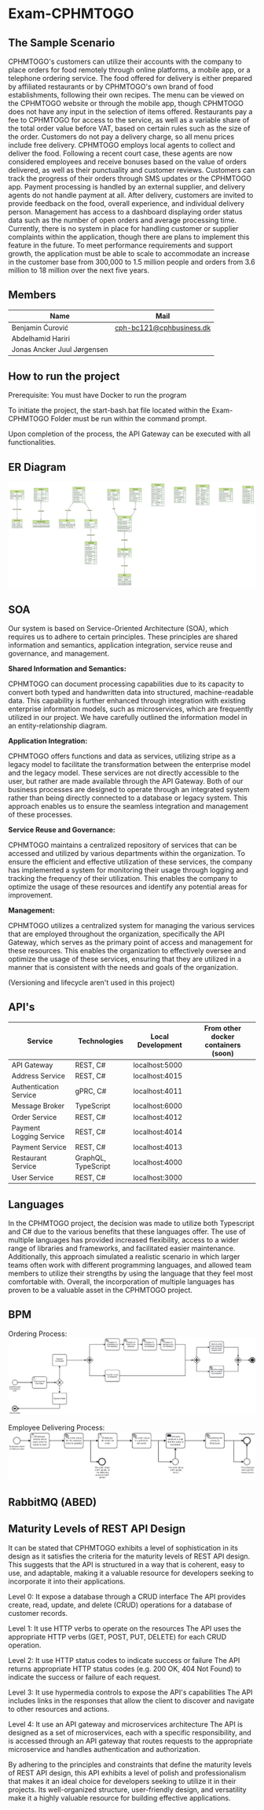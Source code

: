 # Exam-CPHMTOGO

## The Sample Scenario
CPHMTOGO's customers can utilize their accounts with the company to place orders for food remotely through online platforms, a mobile app, or a telephone ordering service. The food offered for delivery is either prepared by affiliated restaurants or by CPHMTOGO's own brand of food establishments, following their own recipes. The menu can be viewed on the CPHMTOGO website or through the mobile app, though CPHMTOGO does not have any input in the selection of items offered. Restaurants pay a fee to CPHMTOGO for access to the service, as well as a variable share of the total order value before VAT, based on certain rules such as the size of the order. Customers do not pay a delivery charge, so all menu prices include free delivery. CPHMTOGO employs local agents to collect and deliver the food. Following a recent court case, these agents are now considered employees and receive bonuses based on the value of orders delivered, as well as their punctuality and customer reviews. Customers can track the progress of their orders through SMS updates or the CPHMTOGO app. Payment processing is handled by an external supplier, and delivery agents do not handle payment at all. After delivery, customers are invited to provide feedback on the food, overall experience, and individual delivery person. Management has access to a dashboard displaying order status data such as the number of open orders and average processing time. Currently, there is no system in place for handling customer or supplier complaints within the application, though there are plans to implement this feature in the future. To meet performance requirements and support growth, the application must be able to scale to accommodate an increase in the customer base from 300,000 to 1.5 million people and orders from 3.6 million to 18 million over the next five years.



## Members
| Name                        | Mail                     |
|-----------------------------|--------------------------|
| Benjamin Ćurović            | cph-bc121@cphbusiness.dk |
| Abdelhamid Hariri           |                          |
| Jonas Ancker Juul Jørgensen |                          |

## How to run the project
Prerequisite:
You must have Docker to run the program

To initiate the project, the start-bash.bat file located within the Exam-CPHMTOGO Folder must be run within the command prompt.

Upon completion of the process, the API Gateway can be executed with all functionalities.

## ER Diagram
![](https://raw.githubusercontent.com/Abed01-lab/prisma-erd/b9fb5f2de610b67b6c673ad1b352c69996e4f22b/prisma/ERD.svg)


## SOA
Our system is based on Service-Oriented Architecture (SOA), which requires us to adhere to certain principles. These principles are shared information and semantics, application integration, service reuse and governance, and management.

**Shared Information and Semantics:**

CPHMTOGO can document processing capabilities due to its capacity to convert both typed and handwritten data into structured, machine-readable data. This capability is further enhanced through integration with existing enterprise information models, such as microservices, which are frequently utilized in our project. We have carefully outlined the information model in an entity-relationship diagram.

**Application Integration:**

CPHMTOGO offers functions and data as services, utilizing stripe as a legacy model to facilitate the transformation between the enterprise model and the legacy model. These services are not directly accessible to the user, but rather are made available through the API Gateway. Both of our business processes are designed to operate through an integrated system rather than being directly connected to a database or legacy system. This approach enables us to ensure the seamless integration and management of these processes.

**Service Reuse and Governance:**

CPHMTOGO maintains a centralized repository of services that can be accessed and utilized by various departments within the organization. To ensure the efficient and effective utilization of these services, the company has implemented a system for monitoring their usage through logging and tracking the frequency of their utilization. This enables the company to optimize the usage of these resources and identify any potential areas for improvement.

**Management:**

CPHMTOGO utilizes a centralized system for managing the various services that are employed throughout the organization, specifically the API Gateway, which serves as the primary point of access and management for these resources. This enables the organization to effectively oversee and optimize the usage of these services, ensuring that they are utilized in a manner that is consistent with the needs and goals of the organization.


(Versioning and lifecycle aren't used in this project)
## API's
| Service                 | Technologies        | Local Development | From other docker containers (soon) |
|-------------------------|---------------------|-------------------|-------------------------------------|
| API Gateway             | REST, C#            | localhost:5000    |                                     |
| Address Service         | REST, C#            | localhost:4015    |                                     |
| Authentication Service  | gPRC, C#            | localhost:4011    |                                     |
| Message Broker          | TypeScript          | localhost:6000    |                                     |
| Order Service           | REST, C#            | localhost:4012    |                                     |
| Payment Logging Service | REST, C#            | localhost:4014    |                                     |
| Payment Service         | REST, C#            | localhost:4013    |                                     |
| Restaurant Service      | GraphQL, TypeScript | localhost:4000    |                                     |
| User Service            | REST, C#            | localhost:3000    |                                     |

## Languages
In the CPHMTOGO project, the decision was made to utilize both Typescript and C# due to the various benefits that these languages offer. The use of multiple languages has provided increased flexibility, access to a wider range of libraries and frameworks, and facilitated easier maintenance. Additionally, this approach simulated a realistic scenario in which larger teams often work with different programming languages, and allowed team members to utilize their strengths by using the language that they feel most comfortable with. Overall, the incorporation of multiple languages has proven to be a valuable asset in the CPHMTOGO project.

## BPM
Ordering Process:
![](https://github.com/Benjo6/Exam-CPHMTOGO/blob/main/BPM/OrderBPM.png)

Employee Delivering Process:
![](https://github.com/Benjo6/Exam-CPHMTOGO/blob/main/BPM/DeliveringProcess.png)

## RabbitMQ (ABED)
## Maturity Levels of REST API Design
It can be stated that CPHMTOGO exhibits a level of sophistication in its design as it satisfies the criteria for the maturity levels of REST API design. This suggests that the API is structured in a way that is coherent, easy to use, and adaptable, making it a valuable resource for developers seeking to incorporate it into their applications.

Level 0: It expose a database through a CRUD interface
The API provides create, read, update, and delete (CRUD) operations for a database of customer records.

Level 1: It use HTTP verbs to operate on the resources
The API uses the appropriate HTTP verbs (GET, POST, PUT, DELETE) for each CRUD operation.

Level 2: It use HTTP status codes to indicate success or failure
The API returns appropriate HTTP status codes (e.g. 200 OK, 404 Not Found) to indicate the success or failure of each request.

Level 3: It use hypermedia controls to expose the API's capabilities
The API includes links in the responses that allow the client to discover and navigate to other resources and actions.

Level 4: It use an API gateway and microservices architecture
The API is designed as a set of microservices, each with a specific responsibility, and is accessed through an API gateway that routes requests to the appropriate microservice and handles authentication and authorization.

By adhering to the principles and constraints that define the maturity levels of REST API design, this API exhibits a level of polish and professionalism that makes it an ideal choice for developers seeking to utilize it in their projects. Its well-organized structure, user-friendly design, and versatility make it a highly valuable resource for building effective applications.







